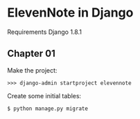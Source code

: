 ElevenNote in Django 
====================

Requirements Django 1.8.1

Chapter 01
----------

Make the project:

```
>>> django-admin startproject elevennote
```

Create some initial tables:
```
$ python manage.py migrate
```
